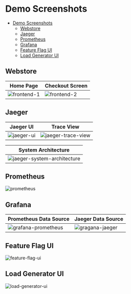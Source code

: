 # Demo Screenshots

- [Demo Screenshots](#demo-screenshots)
  - [Webstore](#webstore)
  - [Jaeger](#jaeger)
  - [Prometheus](#prometheus)
  - [Grafana](#grafana)
  - [Feature Flag UI](#feature-flag-ui)
  - [Load Generator UI](#load-generator-ui)

## Webstore

| Home Page                                                                                                         | Checkout Screen                                                                                                    |
| ----------------------------------------------------------------------------------------------------------------- | ------------------------------------------------------------------------------------------------------------------ |
| ![frontend-1](https://user-images.githubusercontent.com/15364991/194416314-d8210de5-814a-45b8-a47c-9d6bace51fa5.png) | ![frontend-2](https://user-images.githubusercontent.com/15364991/194416580-7f7ac8fe-85c0-462d-a896-6e0f6c95afac.png) |

## Jaeger

| Jaeger UI                                                                                                         | Trace View                                                                                                    |
| ----------------------------------------------------------------------------------------------------------------- | ------------------------------------------------------------------------------------------------------------------ |
| ![jaeger-ui](https://user-images.githubusercontent.com/15364991/194417029-1e40f276-8785-47fb-b645-c90820c0ff52.png) | ![jaeger-trace-view](https://user-images.githubusercontent.com/15364991/194416769-188acc26-71c9-4611-8150-aa8639f11217.png) |

| System Architecture|
| --- |
|![jaeger-system-architecture](https://user-images.githubusercontent.com/47896520/196496223-6d6ea729-5bea-4a8c-a2c6-cd51cce386ae.png)|

## Prometheus

![prometheus](https://user-images.githubusercontent.com/47896520/196564627-ba9f5e91-a0fa-4bf0-beb1-f3a79ca309b5.png)

## Grafana

| Prometheus Data Source |Jaeger Data Source |
| --- | --- |
| ![grafana-prometheus](https://user-images.githubusercontent.com/47896520/196495466-86d3ce33-def4-4808-a6d9-3e32934bbf03.png) | ![gragana-jaeger](https://user-images.githubusercontent.com/47896520/196495509-c233d0d9-5e4c-4607-b609-dbf7869298d9.png) |

## Feature Flag UI

![feature-flag-ui](https://user-images.githubusercontent.com/47896520/196496050-22fbbb56-9e62-46dd-a23c-c34c5566f7d2.png)

## Load Generator UI

![load-generator-ui](https://user-images.githubusercontent.com/47896520/196496589-bda802fc-aada-4e72-a184-93bb4711abca.png)
